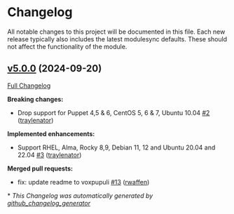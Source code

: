 # Changelog

All notable changes to this project will be documented in this file.
Each new release typically also includes the latest modulesync defaults.
These should not affect the functionality of the module.

## [v5.0.0](https://github.com/voxpupuli/puppet-swap_file/tree/v5.0.0) (2024-09-20)

[Full Changelog](https://github.com/voxpupuli/puppet-swap_file/compare/c8cf711bb10f100c0b9ad66a16e7e54a54f776d3...v5.0.0)

**Breaking changes:**

- Drop support for Puppet 4,5 & 6, CentOS 5, 6 & 7, Ubuntu 10.04 [\#2](https://github.com/voxpupuli/puppet-swap_file/pull/2) ([traylenator](https://github.com/traylenator))

**Implemented enhancements:**

- Support RHEL, Alma, Rocky 8,9, Debian 11, 12 and Ubuntu 20.04 and 22.04 [\#3](https://github.com/voxpupuli/puppet-swap_file/pull/3) ([traylenator](https://github.com/traylenator))

**Merged pull requests:**

- fix: update readme to voxpupuli [\#13](https://github.com/voxpupuli/puppet-swap_file/pull/13) ([rwaffen](https://github.com/rwaffen))



\* *This Changelog was automatically generated by [github_changelog_generator](https://github.com/github-changelog-generator/github-changelog-generator)*
